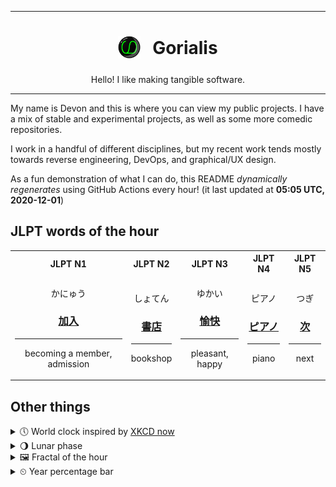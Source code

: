 ***

<h1 align="center">
<sub>
    <img src="readme/resources/avatar.png" height="36">
</sub>
&nbsp;
Gorialis
</h1>
<p align="center">
Hello! I like making tangible software.
</p>

***

My name is Devon and this is where you can view my public projects. I have a mix of stable and experimental projects, as well as some more comedic repositories.

I work in a handful of different disciplines, but my recent work tends mostly towards reverse engineering, DevOps, and graphical/UX design.

As a fun demonstration of what I can do, this README *dynamically regenerates* using GitHub Actions every hour! (it last updated at **05:05 UTC, 2020-12-01**)

<h2>JLPT words of the hour</h2>
<table>
    <tr>
        <th>JLPT N1</th>
        <th>JLPT N2</th>
        <th>JLPT N3</th>
        <th>JLPT N4</th>
        <th>JLPT N5</th>
    </tr>
    <tr>
        <td>
            <p align="center">かにゅう</p>
            <h3 align="center"><b><a href="https://jisho.org/search/%E5%8A%A0%E5%85%A5">加入</a></b></h3>
            <hr>
            <p align="center">becoming a member,<wbr> admission</p>
        </td>
        <td>
            <p align="center">しょてん</p>
            <h3 align="center"><b><a href="https://jisho.org/search/%E6%9B%B8%E5%BA%97">書店</a></b></h3>
            <hr>
            <p align="center">bookshop</p>
        </td>
        <td>
            <p align="center">ゆかい</p>
            <h3 align="center"><b><a href="https://jisho.org/search/%E6%84%89%E5%BF%AB">愉快</a></b></h3>
            <hr>
            <p align="center">pleasant,<wbr> happy</p>
        </td>
        <td>
            <p align="center">ピアノ</p>
            <h3 align="center"><b><a href="https://jisho.org/search/%E3%83%94%E3%82%A2%E3%83%8E">ピアノ</a></b></h3>
            <hr>
            <p align="center">piano</p>
        </td>
        <td>
            <p align="center">つぎ</p>
            <h3 align="center"><b><a href="https://jisho.org/search/%E6%AC%A1">次</a></b></h3>
            <hr>
            <p align="center">next</p>
        </td>
    </tr>
</table>

<h2>Other things</h2>
<details>
<summary>🕔  World clock inspired by <a href="https://xkcd.com/now">XKCD now</a></summary>

> <img src="generated/now.png" width="512">

</details>
<details>
<summary>🌖 Lunar phase</summary>

The moon is approximately 56.44% through its phase (Waning Gibbous).

</details>
<details>
<summary>&#x1f5bc; Fractal of the hour</summary>

> <img src="generated/fractal.png" width="512">

</details>
<details>
<summary>&#x23f2; Year percentage bar</summary>
<pre><code>2020 [██████████████████▁▁] 91.59%</code></pre>
</details>
